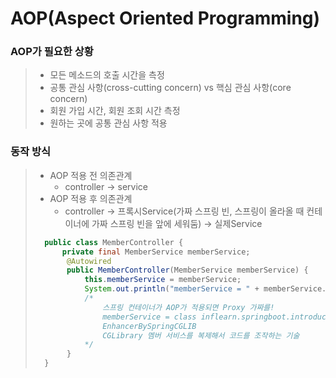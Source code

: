 # AOP(Aspect Oriented Programming)

### AOP가 필요한 상황
> - 모든 메소드의 호출 시간을 측정
> - 공통 관심 사항(cross-cutting concern) vs 핵심 관심 사항(core concern)
> - 회원 가입 시간, 회원 조회 시간 측정
> - 원하는 곳에 공통 관심 사항 적용


### 동작 방식
> - AOP 적용 전 의존관계
>   - controller -> service
> - AOP 적용 후 의존관계
>   - controller -> 프록시Service(가짜 스프링 빈, 스프링이 올라올 때 컨테이너에 가짜 스프링 빈을 앞에 세워둠) -> 실제Service
>```java
>   public class MemberController {
>       private final MemberService memberService;
>        @Autowired
>        public MemberController(MemberService memberService) {
>            this.memberService = memberService;
>            System.out.println("memberService = " + memberService.getClass());
>            /*
>                스프링 컨테이너가 AOP가 적용되면 Proxy 가짜를!
>                memberService = class inflearn.springboot.introduction.service.MemberService$$EnhancerBySpringCGLIB$$3f929c38
>                EnhancerBySpringCGLIB
>                CGLibrary 멤버 서비스를 복제해서 코드를 조작하는 기술
>            */
>        }
>   }
>``` 
